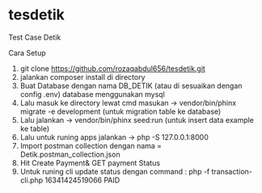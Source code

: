 # tesdetik
Test Case Detik




Cara Setup 

1. git clone https://github.com/rozaqabdul656/tesdetik.git
2. jalankan composer install di directory
3. Buat Database dengan nama DB_DETIK (atau di sesuaikan dengan config .env) database menggunakan mysql
4. Lalu masuk ke directory lewat cmd masukan  -> vendor/bin/phinx migrate -e development   (untuk migration table ke database)
5. Lalu jalankan  ->  vendor/bin/phinx seed:run (untuk insert data example ke table)
6. Lalu untuk runing apps jalankan  -> php -S 127.0.0.1:8000
7. Import postman collection dengan nama = Detik.postman_collection.json
8. Hit Create Payment& GET payment Status
9. Untuk runing cli update status dengan command : php -f transaction-cli.php 16341424519066  PAID


